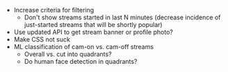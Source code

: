 * Increase criteria for filtering
  * Don't show streams started in last N minutes (decrease incidence of just-started streams that will be shortly popular)
* Use updated API to get stream banner or profile photo?
* Make CSS not suck
* ML classification of cam-on vs. cam-off streams
  * Overall vs. cut into quadrants?
  * Do human face detection in quadrants?
